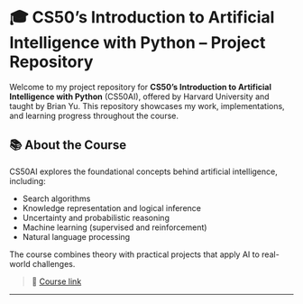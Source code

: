 # 🎓 CS50’s Introduction to Artificial Intelligence with Python – Project Repository

Welcome to my project repository for **CS50’s Introduction to Artificial Intelligence with Python** (CS50AI), offered by Harvard University and taught by Brian Yu. This repository showcases my work, implementations, and learning progress throughout the course.

## 📚 About the Course

CS50AI explores the foundational concepts behind artificial intelligence, including:

- Search algorithms
- Knowledge representation and logical inference
- Uncertainty and probabilistic reasoning
- Machine learning (supervised and reinforcement)
- Natural language processing

The course combines theory with practical projects that apply AI to real-world challenges.

> 🧠 [Course link](https://cs50.harvard.edu/ai/)  

---
